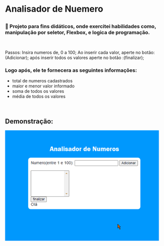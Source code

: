 # Analisador de Nuemero
##

### 🏁 Projeto para fins didáticos, onde exercitei habilidades como, manipulação por seletor, Flexbox, e logica de programação.
<br>

Passos:
Insira numeros de, 0 a 100;
Ao inserir cada valor, aperte no botão: (Adicionar);
após inserir todos os valores aperte no botão :(finalizar);
<br>
 ### Logo após, ele te fornecera as seguintes informações:
  * total de numeros cadastrados
  * maior e menor valor informado
  * soma de todos os valores
  * média de todos os valores
  <br>
  
  ## Demonstração:

<img src = "image\registro Animation.gif">
